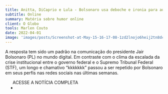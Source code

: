 ```yaml
---
title: Anitta, DiCaprio e Lula - Bolsonaro usa deboche e ironia para aumentar relevância nas redes
subtitle: Online
summary: Matéria sobre humor online
client: O Globo
tools: Marlen Couto
date: 2022-04-01
image: 'images/posts/Screenshot-at-May-15-16-17-08-1zd2lnojo6heij2tn8dcpbgpgkw3z80xk180bux9dg84.png'
---
```


A resposta tem sido um padrão na comunicação do presidente Jair Bolsonaro (PL) no mundo digital. Em contraste com o clima da escalada da crise institucional entre o governo federal e o Supremo Tribunal Federal (STF), um longo e chamativo “kkkkkkk” passou a ser repetido por Bolsonaro em seus perfis nas redes sociais nas últimas semanas.

<div class="post__share"><ul class="share__list list-reset">ACESSE A NOTÍCIA COMPLETA<li class="share__item" style="margin-left: 10px"><a class="share__link share__facebook" style="background: #fa5657" href="https://blogs.oglobo.globo.com/sonar-a-escuta-das-redes/post/anitta-dicaprio-e-lula-bolsonaro-usa-deboche-e-ironia-para-aumentar-relevancia-nas-redes.html" 
onclick=window.open(this.href, 'pop-up', 'left=20,top=20,width=500,height=500,toolbar=1,resizable=0'); return false;" title="Link" rel="nofollow"><i class="fa-solid fa-link"></i></a></li></ul></div>
<!-- <div class="gallery-box"><div class="gallery"><img src="/clipping/images/example-1.jpg" loading="lazy" alt="Project"><img src="/clipping/images/example-2.jpg" loading="lazy" alt="Project"></div><em>Gallery / <a href="https://www.freepik.com/" target="_blank">Freepic</a></em></div> -->